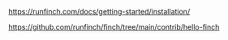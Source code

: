 https://runfinch.com/docs/getting-started/installation/

https://github.com/runfinch/finch/tree/main/contrib/hello-finch
